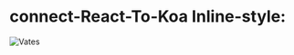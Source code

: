 # connect-React-To-Koa Inline-style: 
![Vates](https://vates.fr/assets/main_logo_crop.png "Vates")


